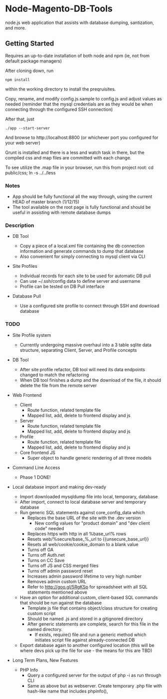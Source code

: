 Node-Magento-DB-Tools
=====================

node.js web application that assists with database dumping, santization, and more.


Getting Started
---------------

Requires an up-to-date installation of both node and npm (ie, not from default package managers)

After cloning down, run 
    
    npm install
    
within the working directory to install the preqruisites.

Copy, rename, and modify config.js.sample to config.js and adjust values as needed (reminder that the mysql credentials are as they would be when connecting through the configured SSH connection)

After that, just

    ./app --start-server
    
And browse to http://localhost:8800 (or whichever port you configured for your web server)

Grunt is installed and there is a less and watch task in there, but the compiled css and map files are committed with each change.

To see utilize the .map file in your browser, run this from project root: cd public/css; ln -s ../../less


### Notes
* App should be fully functional all the way through, using the current HEAD of master branch (1/12/15)
* The tool available on the root page is fully functional and should be useful in assisting with remote database dumps


### Description
* DB Tool
    * Copy a piece of a local.xml file containing the db connection information and generate commands to dump that database
    * Also convenient for simply connecting to mysql client via CLI

* Site Profiles
    * Individual records for each site to be used for automatic DB pull
    * Can use ~/.ssh/config data to define server and username
    * Profile can be tested on DB Pull interface

* Database Pull
    * Use a configured site profile to connect through SSH and download database


### TODO

* Site Profile system
    * Currently undergoing massive overhaul into a 3 table sqlite data structure, separating Client, Server, and Profile concepts
        
* DB Tool
    * After site profile refactor, DB tool will need its data endpoints changed to match the refactoring
    * When DB tool finishes a dump and the download of the file, it should delete the file from the remote server

* Web Frontend
    * Client
        * Route function, related template file
        * Mapped list, add, delete to frontend display and js
    * Server
        * Route function, related template file
        * Mapped list, add, delete to frontend display and js
    * Profile
        * Route function, related template file
        * Mapped list, add, delete to frontend display and js
    * Core frontend JS
        * Super object to handle generic rendering of all three models

* Command Line Access
    * Phase 1 DONE!
    
* Local database import and making dev-ready
    * Import downloaded mysqldump file into local, temporary, database
    * After import, connect to local database server and temporary database
    * Run generic SQL statements against core_config_data which
        * Replaces the base URL of the site with the .dev version
            * New config values for "product domain" and "dev client code" needed
        * Replaces https with http in all %base_url% rows
        * Resets web/%secure/base_%_url to {{unsecure_base_url}}
        * Resets all web/cookie/cookie_domain to a blank value
        * Turns off GA
        * Turns off Auth.net
        * Turns on CC Save
        * Turns off JS and CSS merged files
        * Turns off admin password reset
        * Increases admin password lifetime to very high number
        * Removes admin custom URL
        * Refer to http://goo.gl/5RgKSp for spreadsheet with all SQL statements mentioned above
    * Have an option for additional custom, client-based SQL commands that should be run against the database
        * Template js file that contains object/class structure for creating custom script
        * Should be named <clientcode>.js and stored in a gitignored directory
        * After generic statements are complete, search for this file in the named directory.
            * If exists, require() file and run a generic method which initiates script file against already-connected DB
    * Export database again to another configured location (this will be where devs pick up the file for use - the means for this are TBD)

* Long Term Plans, New Features
    * PHP Info
        * Query a configured server for the output of php -i as run through CLI
        * Same as above but as webserver. Create temporary .php file with hash-like name that includes phpinfo(),

